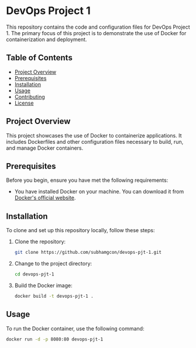 # DevOps Project 1

This repository contains the code and configuration files for DevOps Project 1. The primary focus of this project is to demonstrate the use of Docker for containerization and deployment.

## Table of Contents

- [Project Overview](#project-overview)
- [Prerequisites](#prerequisites)
- [Installation](#installation)
- [Usage](#usage)
- [Contributing](#contributing)
- [License](#license)

## Project Overview

This project showcases the use of Docker to containerize applications. It includes Dockerfiles and other configuration files necessary to build, run, and manage Docker containers.

## Prerequisites

Before you begin, ensure you have met the following requirements:
- You have installed Docker on your machine. You can download it from [Docker's official website](https://www.docker.com/get-started).

## Installation

To clone and set up this repository locally, follow these steps:

1. Clone the repository:
    ```sh
    git clone https://github.com/subhamgcon/devops-pjt-1.git
    ```

2. Change to the project directory:
    ```sh
    cd devops-pjt-1
    ```

3. Build the Docker image:
    ```sh
    docker build -t devops-pjt-1 .
    ```

## Usage

To run the Docker container, use the following command:
```sh
docker run -d -p 8080:80 devops-pjt-1
